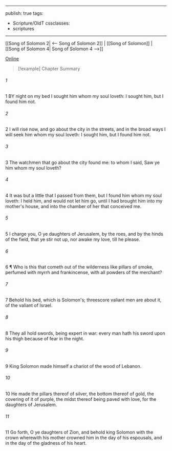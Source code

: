 

---
publish: true
tags:
  - Scripture/OldT
cssclasses:
  - scriptures
---
[[Song of Solomon 2| <-- Song of Solomon 2]] | [[Song of Solomon]] | [[Song of Solomon 4| Song of Solomon 4 -->]]

[Online](https://churchofjesuschrist.org/study/scriptures/ot/song/3?lang=eng)

>[!example] Chapter Summary
>
###### 1
1 BY night on my bed I sought him whom my soul loveth: I sought him, but I found him not.
###### 2
2 I will rise now, and go about the city in the streets, and in the broad ways I will seek him whom my soul loveth: I sought him, but I found him not.
###### 3
3 The watchmen that go about the city found me: to whom I said, Saw ye him whom my soul loveth?
###### 4
4 It was but a little that I passed from them, but I found him whom my soul loveth: I held him, and would not let him go, until I had brought him into my mother's house, and into the chamber of her that conceived me.
###### 5
5 I charge you, O ye daughters of Jerusalem, by the roes, and by the hinds of the field, that ye stir not up, nor awake my love, till he please.
###### 6
6 ¶ Who is this that cometh out of the wilderness like pillars of smoke, perfumed with myrrh and frankincense, with all powders of the merchant?
###### 7
7 Behold his bed, which is Solomon's; threescore valiant men are about it, of the valiant of Israel.
###### 8
8 They all hold swords, being expert in war: every man hath his sword upon his thigh because of fear in the night.
###### 9
9 King Solomon made himself a chariot of the wood of Lebanon.
###### 10
10 He made the pillars thereof of silver, the bottom thereof of gold, the covering of it of purple, the midst thereof being paved with love, for the daughters of Jerusalem.
###### 11
11 Go forth, O ye daughters of Zion, and behold king Solomon with the crown wherewith his mother crowned him in the day of his espousals, and in the day of the gladness of his heart.



